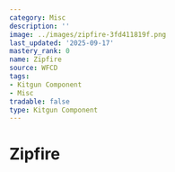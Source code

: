 ```yaml
---
category: Misc
description: ''
image: ../images/zipfire-3fd411819f.png
last_updated: '2025-09-17'
mastery_rank: 0
name: Zipfire
source: WFCD
tags:
- Kitgun Component
- Misc
tradable: false
type: Kitgun Component
---
```


# Zipfire

